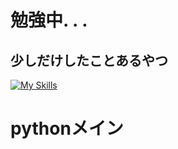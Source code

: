 # 勉強中. . .
## 少しだけしたことあるやつ
[![My Skills](https://skillicons.dev/icons?i=nodejs,php,py,js,html,css,react,tailwind,bash,cpp,discord,misskey,vscode,linux)](https://skillicons.dev)
# pythonメイン
